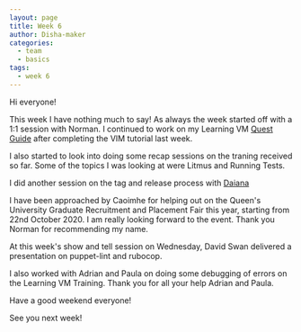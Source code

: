 ```yaml
---
layout: page
title: Week 6
author: Disha-maker
categories:
  - team
  - basics
tags:
  - week 6
---
```


Hi everyone!

This week I have nothing much to say!
As always the week started off with a 1:1 session with Norman. I continued to work on my Learning VM [Quest Guide](https://github.com/puppetlabs/puppet-quest-guide) after completing the VIM tutorial last week.

I also started to look into doing some recap sessions on the traning received so far. Some of the topics I was looking at were Litmus and Running Tests.

I did another session on the tag and release process with [Daiana](https://github.com/daianamezdrea)

I have been approached by Caoimhe for helping out on the Queen's University Graduate Recruitment and Placement Fair this year, starting from 22nd October 2020. I am really looking forward to the event. Thank you Norman for recommending my name.

At this week's show and tell session on Wednesday, David Swan delivered a presentation on puppet-lint and rubocop.

I also worked with Adrian and Paula on doing some debugging of errors on the Learning VM Training. Thank you for all your help Adrian and Paula.

Have a good weekend everyone!

See you next week!